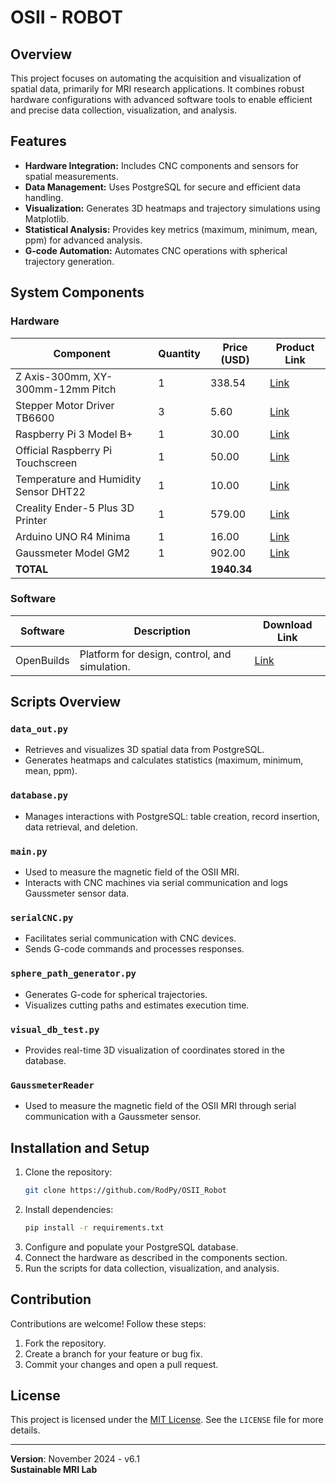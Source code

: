 # OSII - ROBOT  

## Overview  

This project focuses on automating the acquisition and visualization of spatial data, primarily for MRI research applications. It combines robust hardware configurations with advanced software tools to enable efficient and precise data collection, visualization, and analysis.  

## Features  

- **Hardware Integration:** Includes CNC components and sensors for spatial measurements.  
- **Data Management:** Uses PostgreSQL for secure and efficient data handling.  
- **Visualization:** Generates 3D heatmaps and trajectory simulations using Matplotlib.  
- **Statistical Analysis:** Provides key metrics (maximum, minimum, mean, ppm) for advanced analysis.  
- **G-code Automation:** Automates CNC operations with spherical trajectory generation.  

## System Components  

### Hardware  

| **Component**                          | **Quantity** | **Price (USD)** | **Product Link**                                                                                                                                       |  
|-----------------------------------------|-------------|------------------|--------------------------------------------------------------------------------------------------------------------------------------------------------|  
| Z Axis-300mm, XY-300mm-12mm Pitch       | 1           | 338.54           | [Link](https://www.aliexpress.us/item/3256805348651313.html?spm=a2g0o.order_detail.order_detail_item.3.5fa4f19cjVbIP4&gatewayAdapt=glo2usa)             |  
| Stepper Motor Driver TB6600             | 3           | 5.60             | [Link](https://www.aliexpress.us/item/3256805781393725.html?spm=a2g0o.order_detail.order_detail_item.2.1ed6f19cobQnNT&gatewayAdapt=glo2usa)             |  
| Raspberry Pi 3 Model B+                 | 1           | 30.00            | [Link](https://thepihut.com/products/raspberry-pi-3-model-b-plus)                                                                                      |  
| Official Raspberry Pi Touchscreen       | 1           | 50.00            | [Link](https://thepihut.com/products/official-raspberry-pi-7-touchscreen-display)                                                                      |  
| Temperature and Humidity Sensor DHT22   | 1           | 10.00            | [Link](https://thepihut.com/products/dht22-temperature-humidity-sensor)                                                                               |  
| Creality Ender-5 Plus 3D Printer        | 1           | 579.00           | [Link](https://www.creality.com/es/products/ender-5-plus-3d-printer)                                                                                   |  
| Arduino UNO R4 Minima                   | 1           | 16.00            | [Link](https://thepihut.com/products/arduino-uno-r4-minima)                                                                                            |  
| Gaussmeter Model GM2                    | 1           | 902.00           | [Link](https://www.alphalabinc.com/products/gm2/?srsltid=AfmBOor0p2l-VF9fIRODsZqY854WaDDNnBIFsOJ6kHjN2p6iCgCOzTLX)                                      |  
| **TOTAL**                               |             | **1940.34**      |                                                                                                                                                        |  

### Software  

| **Software** | **Description**                               | **Download Link**                        |  
|--------------|-----------------------------------------------|------------------------------------------|  
| OpenBuilds   | Platform for design, control, and simulation. | [Link](https://software.openbuilds.com/) |  

## Scripts Overview  

### `data_out.py`  

- Retrieves and visualizes 3D spatial data from PostgreSQL.  
- Generates heatmaps and calculates statistics (maximum, minimum, mean, ppm).  

### `database.py`  

- Manages interactions with PostgreSQL: table creation, record insertion, data retrieval, and deletion.  

### `main.py`  

- Used to measure the magnetic field of the OSII MRI.  
- Interacts with CNC machines via serial communication and logs Gaussmeter sensor data.  

### `serialCNC.py`  

- Facilitates serial communication with CNC devices.  
- Sends G-code commands and processes responses.  

### `sphere_path_generator.py`  

- Generates G-code for spherical trajectories.  
- Visualizes cutting paths and estimates execution time.  

### `visual_db_test.py`  

- Provides real-time 3D visualization of coordinates stored in the database.  

### `GaussmeterReader`  

- Used to measure the magnetic field of the OSII MRI through serial communication with a Gaussmeter sensor.  

## Installation and Setup  

1. Clone the repository:  
    ```bash  
    git clone https://github.com/RodPy/OSII_Robot  
    ```  
2. Install dependencies:  
    ```bash  
    pip install -r requirements.txt  
    ```  
3. Configure and populate your PostgreSQL database.  
4. Connect the hardware as described in the components section.  
5. Run the scripts for data collection, visualization, and analysis.  

## Contribution  

Contributions are welcome! Follow these steps:  
1. Fork the repository.  
2. Create a branch for your feature or bug fix.  
3. Commit your changes and open a pull request.  

## License  

This project is licensed under the [MIT License](LICENSE). See the `LICENSE` file for more details.  

---  

**Version**: November 2024 - v6.1  
**Sustainable MRI Lab**  
